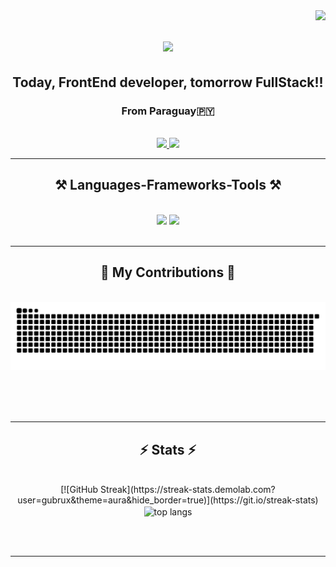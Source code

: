 <img align="right" src="https://visitor-badge.laobi.icu/badge?page_id=gubrux.gubrux" />

<h1 align="center">
    <img src="https://readme-typing-svg.herokuapp.com/?font=Righteous&size=35&center=true&vCenter=true&width=500&height=70&duration=4000&lines=Hello!+👽;+I'm+Gabriel!;" />
</h1>
<h2 align="center">Today, FrontEnd developer, tomorrow FullStack!!</h2>
<h3 align="center">From Paraguay🇵🇾</h3>

<br/>

<div align="center"> 
  <a href="mailto:gabrielcentur@gmail.com">
    <img src="https://img.shields.io/badge/Gmail-333333?style=for-the-badge&logo=gmail&logoColor=red" />
  </a>
  <a href="https://www.linkedin.com/in/gabriel-centur/" target="_blank">
    <img src="https://img.shields.io/badge/LinkedIn-0077B5?style=for-the-badge&logo=linkedin&logoColor=white" target="_blank" />
  </a>

</div>

 <hr/>
 
<h2 align="center">⚒️ Languages-Frameworks-Tools ⚒️</h2>
<br/>
<div align="center">
    <img src="https://skillicons.dev/icons?i=react,html,css,tailwind" />
    <img src="https://skillicons.dev/icons?i=javascript,nodejs,typescript,python,express,firebase,mongodb,flask" /><br>
</div>

<br/>
<hr/>

<div align="center">
  <h2>🐍 My Contributions 🐍</h2>
  <br>
  <img alt="snake eating my contributions" src="https://raw.githubusercontent.com/gubrux/gubrux/output/github-contribution-grid-snake.svg" />
  
  <br/><br/><br/>
</div>

<hr/>

<h2 align="center">⚡ Stats ⚡</h2>
<br>
<div align=center>
[![GitHub Streak](https://streak-stats.demolab.com?user=gubrux&theme=aura&hide_border=true)](https://git.io/streak-stats)
  <br/>
  <img width=325 align="center" src="https://github-readme-stats-gubrux.vercel.app/api/top-langs/?username=gubrux&hide=HTML&langs_count=8&layout=compact&theme=react&border_radius=10&size_weight=0.5&count_weight=0.5&exclude_repo=github-readme-stats" alt="top langs" />
</div>

<br/><br/>

<hr/>

<br/>

<br/>
